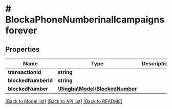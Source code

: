 # # BlockaPhoneNumberinallcampaignsforever

## Properties

Name | Type | Description | Notes
------------ | ------------- | ------------- | -------------
**transactionId** | **string** |  |
**blockedNumberId** | **string** |  |
**blockedNumber** | [**\Ringba\Model\BlockedNumber**](BlockedNumber.md) |  |

[[Back to Model list]](../../README.md#models) [[Back to API list]](../../README.md#endpoints) [[Back to README]](../../README.md)
